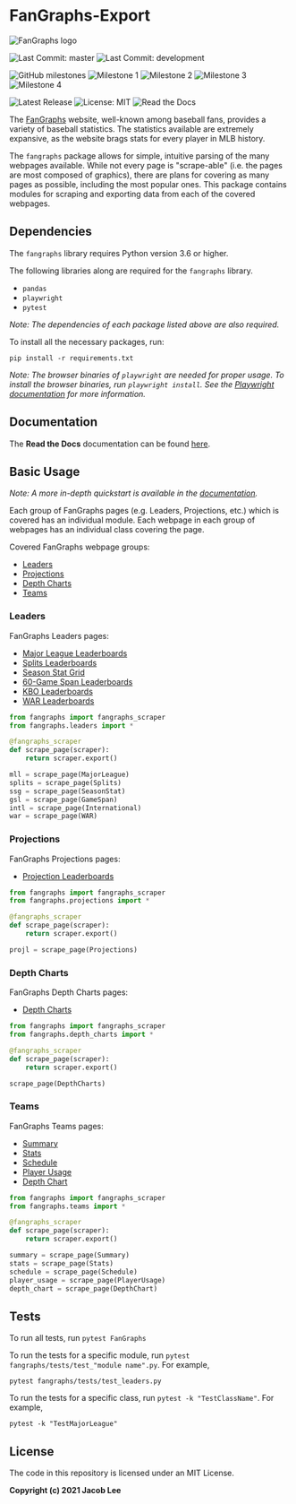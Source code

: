 # FanGraphs-Export

![FanGraphs logo](https://user-images.githubusercontent.com/72679601/112188979-c335d980-8bc0-11eb-8ab9-992663e9e0e6.png)

![Last Commit: master](https://img.shields.io/github/last-commit/JLpython-py/FanGraphs-export/master)
![Last Commit: development](https://img.shields.io/github/last-commit/JLpython-py/FanGraphs-Export/development)

![GitHub milestones](https://img.shields.io/github/milestones/all/JLpython-py/FanGraphs-Export)
![Milestone 1](https://img.shields.io/github/milestones/progress/JLpython-py/FanGraphs-Export/1)
![Milestone 2](https://img.shields.io/github/milestones/progress/JLpython-py/FanGraphs-Export/2)
![Milestone 3](https://img.shields.io/github/milestones/progress/JLpython-py/FanGraphs-Export/3)
![Milestone 4](https://img.shields.io/github/milestones/progress/JLpython-py/FanGraphs-Export/4)

![Latest Release](https://img.shields.io/github/v/tag/JLpython-py/FanGraphs-Export)
![License: MIT](https://img.shields.io/github/license/JLpython-py/FanGraphs-Export)
![Read the Docs](https://img.shields.io/readthedocs/fangraphs-export)

The [FanGraphs](https://fangraphs.com/) website, well-known among baseball fans, provides a variety of baseball statistics.
The statistics available are extremely expansive, as the website brags stats for every player in MLB history.

The `fangraphs` package allows for simple, intuitive parsing of the many webpages available.
While not every page is "scrape-able" (i.e. the pages are most composed of graphics),
there are plans for covering as many pages as possible, including the most popular ones.
This package contains modules for scraping and exporting data from each of the covered webpages.

## Dependencies

The `fangraphs` library requires Python version 3.6 or higher.

The following libraries along are required for the `fangraphs` library.

- `pandas`
- `playwright`
- `pytest`

*Note: The dependencies of each package listed above are also required.*

To install all the necessary packages, run:

```commandline
pip install -r requirements.txt
```

*Note: The browser binaries of `playwright` are needed for proper usage.
To install the browser binaries, run `playwright install`.
See the [Playwright documentation](https://playwright.dev/python/docs/intro/) for more information.*

## Documentation

The **Read the Docs** documentation can be found [here](https://fangraphs-export.readthedocs.io/en/latest/?).

## Basic Usage

*Note: A more in-depth quickstart is available in the [documentation](#Documentation).*

Each group of FanGraphs pages (e.g. Leaders, Projections, etc.) which is covered has an individual module.
Each webpage in each group of webpages has an individual class covering the page.

Covered FanGraphs webpage groups:

- [Leaders](#Leaders)
- [Projections](#Projections)
- [Depth Charts](#Depth-Charts)
- [Teams](#Teams)

### Leaders

FanGraphs Leaders pages:

- [Major League Leaderboards](https://fangraphs.com/leaders.aspx)
- [Splits Leaderboards](https://fangraphs.com/leaders/splits-leaderboards)
- [Season Stat Grid](https://fangraphs.com/leaders/season-stat-grid)
- [60-Game Span Leaderboards](https://fangraphs.com/leaders/special/game-span)
- [KBO Leaderboards](https://fangraphs.com/leaders/international)
- [WAR Leaderboards](https://fangraphs.com/warleaders.aspx)

```python
from fangraphs import fangraphs_scraper
from fangraphs.leaders import *

@fangraphs_scraper
def scrape_page(scraper):
    return scraper.export()

mll = scrape_page(MajorLeague)
splits = scrape_page(Splits)
ssg = scrape_page(SeasonStat)
gsl = scrape_page(GameSpan)
intl = scrape_page(International)
war = scrape_page(WAR)
```

### Projections

FanGraphs Projections pages:

- [Projection Leaderboards](https://fangraphs.com/projections.aspx)

```python
from fangraphs import fangraphs_scraper
from fangraphs.projections import *

@fangraphs_scraper
def scrape_page(scraper):
    return scraper.export()

projl = scrape_page(Projections)
```

### Depth Charts

FanGraphs Depth Charts pages:

- [Depth Charts](https://fangraphs.com/depthcharts.aspx)

```python
from fangraphs import fangraphs_scraper
from fangraphs.depth_charts import *

@fangraphs_scraper
def scrape_page(scraper):
    return scraper.export()

scrape_page(DepthCharts)
```

### Teams

FanGraphs Teams pages:

- [Summary](https://fangraphs.com/teams/angels)
- [Stats](https://fangraphs.com/teams/angels/stats)
- [Schedule](https://fangraphs.com/team/angels/schedule)
- [Player Usage](https://fangraphs.com/teams/angels/player-usage)
- [Depth Chart](https://fangraphs.com/teams/angels/depth-chart)

```python
from fangraphs import fangraphs_scraper
from fangraphs.teams import *

@fangraphs_scraper
def scrape_page(scraper):
    return scraper.export()

summary = scrape_page(Summary)
stats = scrape_page(Stats)
schedule = scrape_page(Schedule)
player_usage = scrape_page(PlayerUsage)
depth_chart = scrape_page(DepthChart)
```

## Tests

To run all tests, run `pytest FanGraphs`

To run the tests for a specific module, run `pytest fangraphs/tests/test_"module name".py`.
For example,

```commandline
pytest fangraphs/tests/test_leaders.py
```

To run the tests for a specific class, run `pytest -k "TestClassName"`.
For example,

```commandline
pytest -k "TestMajorLeague"
```

## License

The code in this repository is licensed under an MIT License.

**Copyright (c) 2021 Jacob Lee**
